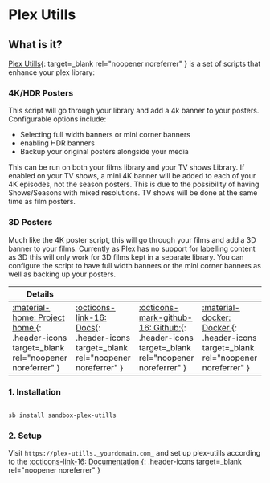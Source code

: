 # Plex Utills

## What is it?

[Plex Utills](https://github.com/jkirkcaldy/plex-utills){: target=_blank rel="noopener noreferrer" } is a set of scripts that enhance your plex library:

### 4K/HDR Posters

This script will go through your library and add a 4k banner to your posters. Configurable options include:

-   Selecting full width banners or mini corner banners
-   enabling HDR banners
-   Backup your original posters alongside your media

This can be run on both your films library and your TV shows Library. If enabled on your TV shows, a mini 4K banner will be added to each of your 4K episodes, not the season posters. This is due to the possibility of having Shows/Seasons with mixed resolutions. TV shows will be done at the same time as film posters.


### 3D Posters


Much like the 4K poster script, this will go through your films and add a 3D banner to your films. Currently as Plex has no support for labelling content as 3D this will only work for 3D films kept in a separate library. You can configure the script to have full width banners or the mini corner banners as well as backing up your posters.

| Details     |             |             |             |
|-------------|-------------|-------------|-------------|
| [:material-home: Project home ](https://blog.themainframe.co.uk/){: .header-icons target=_blank rel="noopener noreferrer" } | [:octicons-link-16: Docs](https://github.com/jkirkcaldy/plex-utills/wiki){: .header-icons target=_blank rel="noopener noreferrer" } | [:octicons-mark-github-16: Github:](https://github.com/jkirkcaldy/plex-utills){: .header-icons target=_blank rel="noopener noreferrer" } | [:material-docker: Docker ](https://hub.docker.com/r/jkirkcaldy/plex-utills){: .header-icons target=_blank rel="noopener noreferrer" }|

### 1. Installation


``` shell

sb install sandbox-plex-utills

```

### 2. Setup

Visit `https://plex-utills._yourdomain.com_` and set up plex-utills according to the [:octicons-link-16: Documentation ](https://github.com/jkirkcaldy/plex-utills/wiki/Config-Settings){: .header-icons target=_blank rel="noopener noreferrer" }